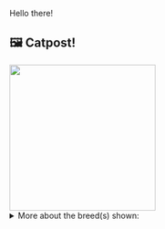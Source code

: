 Hello there!



## 🖼️ Catpost!

<sub>
    <img src="https://cdn2.thecatapi.com/images/BTiGuPOqW.jpg" height="256">
</sub>


<details>
<summary>More about the breed(s) shown:</summary>

Breed: Javanese

Description: Javanese are endlessly interested, intelligent and active. They tend to enjoy jumping to great heights, playing with fishing pole-type or other interactive toys and just generally investigating their surroundings. He will attempt to copy things you do, such as opening doors or drawers.

Links:
<ul>
  <li>CFA None available</li>
  <li>Wikipedia https://en.wikipedia.org/wiki/Javanese_cat</li>
</ul> 

</details>
